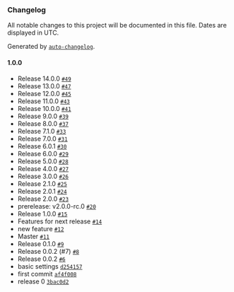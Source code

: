 ### Changelog

All notable changes to this project will be documented in this file. Dates are displayed in UTC.

Generated by [`auto-changelog`](https://github.com/CookPete/auto-changelog).

#### 1.0.0

- Release 14.0.0 [`#49`](https://github.com/nicolascavallin/htestapp/pull/49)
- Release 13.0.0 [`#47`](https://github.com/nicolascavallin/htestapp/pull/47)
- Release 12.0.0 [`#45`](https://github.com/nicolascavallin/htestapp/pull/45)
- Release 11.0.0 [`#43`](https://github.com/nicolascavallin/htestapp/pull/43)
- Release 10.0.0 [`#41`](https://github.com/nicolascavallin/htestapp/pull/41)
- Release 9.0.0 [`#39`](https://github.com/nicolascavallin/htestapp/pull/39)
- Release 8.0.0 [`#37`](https://github.com/nicolascavallin/htestapp/pull/37)
- Release 7.1.0 [`#33`](https://github.com/nicolascavallin/htestapp/pull/33)
- Release 7.0.0 [`#31`](https://github.com/nicolascavallin/htestapp/pull/31)
- Release 6.0.1 [`#30`](https://github.com/nicolascavallin/htestapp/pull/30)
- Release 6.0.0 [`#29`](https://github.com/nicolascavallin/htestapp/pull/29)
- Release 5.0.0 [`#28`](https://github.com/nicolascavallin/htestapp/pull/28)
- Release 4.0.0 [`#27`](https://github.com/nicolascavallin/htestapp/pull/27)
- Release 3.0.0 [`#26`](https://github.com/nicolascavallin/htestapp/pull/26)
- Release 2.1.0 [`#25`](https://github.com/nicolascavallin/htestapp/pull/25)
- Release 2.0.1 [`#24`](https://github.com/nicolascavallin/htestapp/pull/24)
- Release 2.0.0 [`#23`](https://github.com/nicolascavallin/htestapp/pull/23)
- prerelease: v2.0.0-rc.0 [`#20`](https://github.com/nicolascavallin/htestapp/pull/20)
- Release 1.0.0 [`#15`](https://github.com/nicolascavallin/htestapp/pull/15)
- Features for next release [`#14`](https://github.com/nicolascavallin/htestapp/pull/14)
- new feature [`#12`](https://github.com/nicolascavallin/htestapp/pull/12)
- Master [`#11`](https://github.com/nicolascavallin/htestapp/pull/11)
- Release 0.1.0 [`#9`](https://github.com/nicolascavallin/htestapp/pull/9)
- Release 0.0.2 (#7) [`#8`](https://github.com/nicolascavallin/htestapp/pull/8)
- Release 0.0.2 [`#6`](https://github.com/nicolascavallin/htestapp/pull/6)
- basic settings [`d254157`](https://github.com/nicolascavallin/htestapp/commit/d2541573874d410dd351b99e8aec6bb6641d48e0)
- first commit [`af4f008`](https://github.com/nicolascavallin/htestapp/commit/af4f0085cc4a4716f83f10f6732022ceb64cda8a)
- release 0 [`3bac0d2`](https://github.com/nicolascavallin/htestapp/commit/3bac0d24bf7f36e3c6b22f54f53f4b217ef7b4ed)
